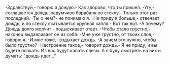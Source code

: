   -Здравствуй,- говорю я дождю.- Как здорово, что ты пришел.
-Угу,- соглашается дождь, задумчиво барабаня по стеклу.- Только этот раз - последний.
-Ты о чем?- не понимаю я.
-Не приду я больше,- отвечает дождь, и по стеклу скатывается крупная капля.- Вот так вот.
-А почему?
Дождь долго молчит - подыскивает ответ.
-Чтобы стало грустно,- наконец выдавливает он из себя.
-Мне уже грустно, от твоих слов,- говорю я.
-И мне тоже,- вздыхает дождь.
-А зачем это нужно, чтобы было грустно?
-Настроение такое,- говорит дождь.- Я не приду, и вы будете плакать. Из вас будут капать слезы. А я буду смотреть на них и думать: "дождь идет..."    